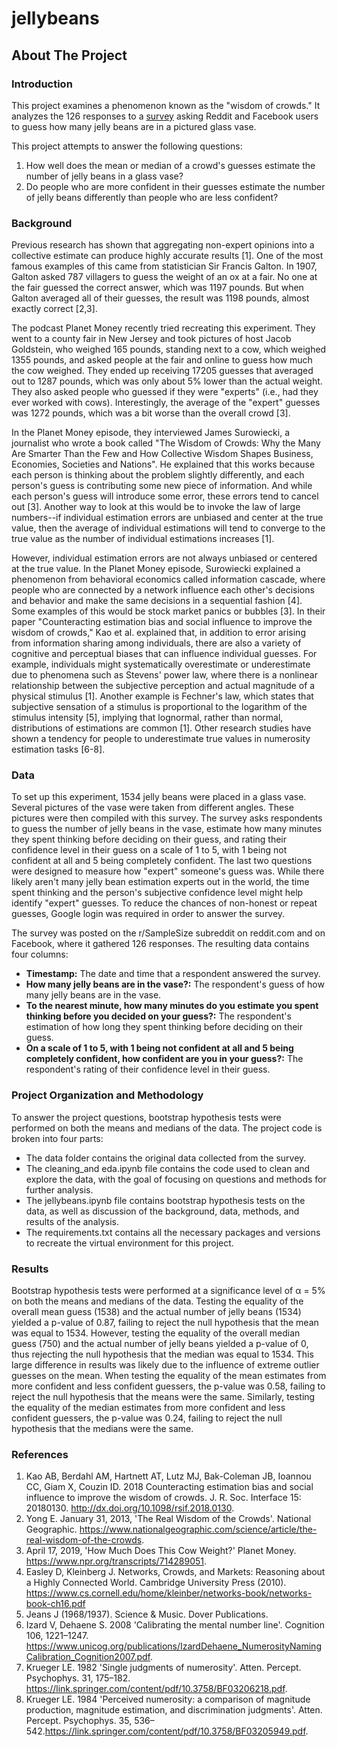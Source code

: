 # jellybeans

## About The Project

### Introduction

This project examines a phenomenon known as the "wisdom of crowds." It analyzes the 126 responses to a [survey](https://forms.gle/nJrzYPWguhfQbg8x5) asking Reddit and Facebook users to guess how many jelly beans are in a pictured glass vase.

This project attempts to answer the following questions:

1. How well does the mean or median of a crowd's guesses estimate the number of jelly beans in a glass vase?
2. Do people who are more confident in their guesses estimate the number of jelly beans differently than people who are less confident?

### Background

Previous research has shown that aggregating non-expert opinions into a collective estimate can produce highly accurate results [1]. One of the most famous examples of this came from statistician Sir Francis Galton. In 1907, Galton asked 787 villagers to guess the weight of an ox at a fair. No one at the fair guessed the correct answer, which was 1197 pounds. But when Galton averaged all of their guesses, the result was 1198 pounds, almost exactly correct [2,3].

The podcast Planet Money recently tried recreating this experiment. They went to a county fair in New Jersey and took pictures of host Jacob Goldstein, who weighed 165 pounds, standing next to a cow, which weighed 1355 pounds, and asked people at the fair and online to guess how much the cow weighed. They ended up receiving 17205 guesses that averaged out to 1287 pounds, which was only about 5% lower than the actual weight. They also asked people who guessed if they were "experts" (i.e., had they ever worked with cows). Interestingly, the average of the "expert" guesses was 1272 pounds, which was a bit worse than the overall crowd [3].

In the Planet Money episode, they interviewed James Surowiecki, a journalist who wrote a book called "The Wisdom of Crowds: Why the Many Are Smarter Than the Few and How Collective Wisdom Shapes Business, Economies, Societies and Nations". He explained that this works because each person is thinking about the problem slightly differently, and each person's guess is contributing some new piece of information. And while each person's guess will introduce some error, these errors tend to cancel out [3]. Another way to look at this would be to invoke the law of large numbers--if individual estimation errors are unbiased and center at the true value, then the average of individual estimations will tend to converge to the true value as the number of individual estimations increases [1].

However, individual estimation errors are not always unbiased or centered at the true value. In the Planet Money episode, Surowiecki explained a phenomenon from behavioral economics called information cascade, where people who are connected by a network influence each other's decisions and behavior and make the same decisions in a sequential fashion [4]. Some examples of this would be stock market panics or bubbles [3]. In their paper "Counteracting estimation bias and social influence to improve the wisdom of crowds," Kao et al. explained that, in addition to error arising from information sharing among individuals, there are also a variety of cognitive and perceptual biases that can influence individual guesses. For example, individuals might systematically overestimate or underestimate due to phenomena such as Stevens' power law, where there is a nonlinear relationship between the subjective perception and actual magnitude of a physical stimulus [1]. Another example is Fechner's law, which states that subjective sensation of a stimulus is proportional to the logarithm of the stimulus intensity [5], implying that lognormal, rather than normal, distributions of estimations are common [1]. Other research studies have shown a tendency for people to underestimate true values in numerosity estimation tasks [6-8].

### Data

To set up this experiment, 1534 jelly beans were placed in a glass vase. Several pictures of the vase were taken from different angles. These pictures were then compiled with this survey. The survey asks respondents to guess the number of jelly beans in the vase, estimate how many minutes they spent thinking before deciding on their guess, and rating their confidence level in their guess on a scale of 1 to 5, with 1 being not confident at all and 5 being completely confident. The last two questions were designed to measure how "expert" someone's guess was. While there likely aren't many jelly bean estimation experts out in the world, the time spent thinking and the person's subjective confidence level might help identify "expert" guesses. To reduce the chances of non-honest or repeat guesses, Google login was required in order to answer the survey.

The survey was posted on the r/SampleSize subreddit on reddit.com and on Facebook, where it gathered 126 responses. The resulting data contains four columns:

* <b>Timestamp:</b> The date and time that a respondent answered the survey.
* <b>How many jelly beans are in the vase?:</b> The respondent's guess of how many jelly beans are in the vase.
* <b>To the nearest minute, how many minutes do you estimate you spent thinking before you decided on your guess?:</b> The respondent's estimation of how long they spent thinking before deciding on their guess.
* <b>On a scale of 1 to 5, with 1 being not confident at all and 5 being completely confident, how confident are you in your guess?:</b> The respondent's rating of their confidence level in their guess.

### Project Organization and Methodology

To answer the project questions, bootstrap hypothesis tests were performed on both the means and medians of the data. The project code is broken into four parts:

* The data folder contains the original data collected from the survey.
* The cleaning_and eda.ipynb file contains the code used to clean and explore the data, with the goal of focusing on questions and methods for further analysis.
* The jellybeans.ipynb file contains bootstrap hypothesis tests on the data, as well as discussion of the background, data, methods, and results of the analysis.
* The requirements.txt contains all the necessary packages and versions to recreate the virtual environment for this project.

### Results

Bootstrap hypothesis tests were performed at a significance level of α = 5% on both the means and medians of the data. Testing the equality of the overall mean guess (1538) and the actual number of jelly beans (1534) yielded a p-value of 0.87, failing to reject the null hypothesis that the mean was equal to 1534. However, testing the equality of the overall median guess (750) and the actual number of jelly beans yielded a p-value of 0, thus rejecting the null hypothesis that the median was equal to 1534. This large difference in results was likely due to the influence of extreme outlier guesses on the mean. When testing the equality of the mean estimates from more confident and less confident guessers, the p-value was 0.58, failing to reject the null hypothesis that the means were the same. Similarly, testing the equality of the median estimates from more confident and less confident guessers, the p-value was 0.24, failing to reject the null hypothesis that the medians were the same.

### References

1. Kao AB, Berdahl AM, Hartnett AT, Lutz MJ, Bak-Coleman JB, Ioannou CC, Giam X, Couzin ID. 2018 Counteracting estimation bias and social influence to improve the wisdom of crowds. J. R. Soc. Interface 15: 20180130. http://dx.doi.org/10.1098/rsif.2018.0130.
2. Yong E. January 31, 2013, 'The Real Wisdom of the Crowds'. National Geographic. https://www.nationalgeographic.com/science/article/the-real-wisdom-of-the-crowds.
3. April 17, 2019, 'How Much Does This Cow Weight?' Planet Money. https://www.npr.org/transcripts/714289051.
4. Easley D, Kleinberg J. Networks, Crowds, and Markets: Reasoning about a Highly Connected World. Cambridge University Press (2010). https://www.cs.cornell.edu/home/kleinber/networks-book/networks-book-ch16.pdf
5. Jeans J (1968/1937). Science & Music. Dover Publications.
6. Izard V, Dehaene S. 2008 'Calibrating the mental number line'. Cognition 106, 1221–1247. https://www.unicog.org/publications/IzardDehaene_NumerosityNamingCalibration_Cognition2007.pdf.
7. Krueger LE. 1982 'Single judgments of numerosity'. Atten. Percept. Psychophys. 31, 175–182. https://link.springer.com/content/pdf/10.3758/BF03206218.pdf.
8. Krueger LE. 1984 'Perceived numerosity: a comparison of magnitude production, magnitude estimation, and discrimination judgments'. Atten. Percept. Psychophys. 35, 536–542.https://link.springer.com/content/pdf/10.3758/BF03205949.pdf.
